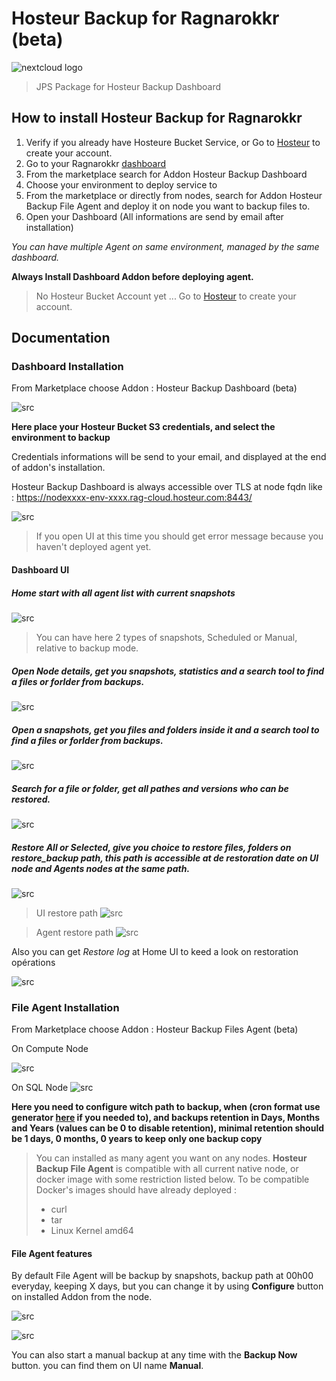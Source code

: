 # Hosteur Backup for Ragnarokkr (beta)

![nextcloud logo](/images/logo-hosteur_2021.png)

>JPS Package for Hosteur Backup Dashboard

## How to install Hosteur Backup for Ragnarokkr

1. Verify if you already have Hosteure Bucket Service, or Go to [Hosteur](https://www.hosteur.com/business/stockage/bucket) to create your account.
2. Go to your Ragnarokkr [dashboard](https://app.rag-control.hosteur.com/)
3. From the marketplace search for Addon Hosteur Backup Dashboard
4. Choose your environment to deploy service to
5. From the marketplace or directly from nodes, search for Addon Hosteur Backup File Agent and deploy it on node you want to backup files to.
6. Open your Dashboard (All informations are send by email after installation)

*You can have multiple Agent on same environment, managed by the same dashboard.*

**Always Install Dashboard Addon before deploying agent.**

>No Hosteur Bucket Account yet ...
>Go to [Hosteur](https://www.hosteur.com/business/stockage/bucket) to create your account.


## Documentation

### Dashboard Installation

From Marketplace choose Addon : Hosteur Backup Dashboard (beta)

![src](srcdoc/Screenshot_20211462.png)

**Here place your Hosteur Bucket S3 credentials, and select the environment to backup**

Credentials informations will be send to your email, and displayed at the end of addon's installation.

Hosteur Backup Dashboard is always accessible over TLS at node fqdn like : https://nodexxxx-env-xxxx.rag-cloud.hosteur.com:8443/

![src](srcdoc/Screenshot_20211463.png)

>If you open UI at this time you should get error message because you haven't deployed agent yet.


#### Dashboard UI

##### Home start with all agent list with current snapshots

![src](srcdoc/Screenshot_20211470.png)

>You can have here 2 types of snapshots, Scheduled or Manual, relative to backup mode.

##### Open Node details, get you snapshots, statistics and a search tool to find a files or forlder from backups.

![src](srcdoc/Screenshot_20211471.png)

##### Open a snapshots, get you files and folders inside it and a search tool to find a files or forlder from backups.

![src](srcdoc/Screenshot_20211472.png)

##### Search for a file or folder, get all pathes and versions who can be restored.

![src](srcdoc/Screenshot_20211477.png)

##### Restore All or Selected, give you choice to restore files, folders on restore_backup path, this path is accessible at de restoration date on UI node and Agents nodes at the same path.

![src](srcdoc/Screenshot_20211473.png)

>UI restore path
![src](srcdoc/Screenshot_20211475.png)

>Agent restore path
![src](srcdoc/Screenshot_20211476.png)

Also you can get *Restore log* at Home UI to keed a look on restoration opérations

![src](srcdoc/Screenshot_20211474.png)

### File Agent Installation

From Marketplace choose Addon : Hosteur Backup Files Agent (beta)

On Compute Node

![src](srcdoc/Screenshot_20211465.png)

On SQL Node
![src](srcdoc/Screenshot_20211466.png)

**Here you need to configure witch path to backup, when (cron format use generator [here](https://crontab-generator.org/) if you needed to), and backups retention in Days, Months and Years (values can be 0 to disable retention), minimal retention should be 1 days, 0 months, 0 years to keep only one backup copy**

>You can installed as many agent you want on any nodes.
>**Hosteur Backup File Agent** is compatible with all current native node, or docker image with some restriction listed below.
>To be compatible Docker's images should have already deployed :
>* curl
>* tar
>* Linux Kernel amd64

#### File Agent features

By default File Agent will be backup by snapshots, backup path at 00h00 everyday, keeping X days, but you can change it by using **Configure** button on installed Addon from the node.

![src](srcdoc/Screenshot_20211467.png)

![src](srcdoc/Screenshot_20211468.png)

You can also start a manual backup at any time with the **Backup Now** button. you can find them on UI name **Manual**.
